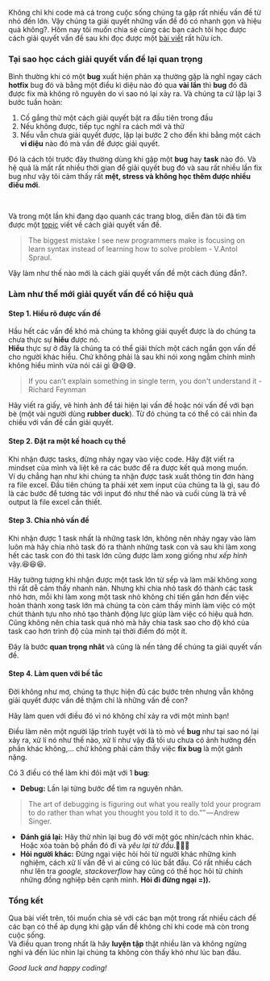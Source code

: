 Không chỉ khi code mà cả trong cuộc sống chúng ta gặp rất nhiều vấn đề từ nhỏ đến lớn. Vậy chúng ta giải quyết những vấn đề đó có nhanh gọn và hiệu quả không?. Hôm nay tôi muốn chia sẻ cùng các bạn cách tôi học được cách giải quyết vấn đề sau khi đọc được một [bài viết](https://medium.freecodecamp.org/how-to-think-like-a-programmer-lessons-in-problem-solving-d1d8bf1de7d2) rất hữu ích.

### Tại sao học cách giải quyết vấn đề lại quan trọng
Bình thường khi có một **bug** xuất hiện phản xạ thường gặp là nghĩ ngay cách **hotfix** bug đó  và bằng một điều kì diệu nào đó qua **vài lần** thì **bug** đó đã được fix mà không rõ nguyên do vì sao nó lại xảy ra. Và chúng ta cứ lặp lại 3 bước tuần hoàn:<br>
1. Cố gắng thử một cách giải quyết bật ra đầu tiên trong đầu
2. Nếu không được, tiếp tục nghĩ ra cách mới và thử
3. Nếu vẫn chưa giải quyết được, lặp lại bước 2 cho đến khi bằng một cách **vi diệu** nào đó mà vấn đề được giải quyết.

Đó là cách tôi trước đây thường dùng khi gặp một **bug** hay **task** nào đó. Và hệ quả là mất rất nhiều thời gian để giải quyết bug đó và sau rất nhiều lần fix bug như vậy tôi cảm thấy rất **mệt,  stress và không học thêm được nhiều điều mới**. 

<br>

Và trong một lần khi đang dạo quanh các trang blog, diễn đàn tôi đã tìm được một [topic](https://medium.freecodecamp.org/how-to-think-like-a-programmer-lessons-in-problem-solving-d1d8bf1de7d2) viết về cách giải quyết vấn đề.

> The biggest mistake I see new programmers make is focusing on learn syntax instead of learning how to solve problem - V.Antol Spraul. 

Vậy làm như thế nào mới là cách giải quyết vấn đề một cách đúng đắn?.
### Làm như thế mới giải quyết vấn đề có hiệu quả

#### Step 1. Hiểu rõ được vấn đề
Hầu hết các vấn đề khó mà chúng ta không giải quyết được là do chúng ta chưa thực sự **hiểu** được nó.<br>
**Hiểu** thực sự ở đây là chúng ta có thể giải thích một cách ngắn gọn vấn đề cho người khác hiểu. Chứ không phải là sau khi nói xong ngẫm chính mình không hiểu mình vừa nói cái gì :sweat_smile::sweat_smile::sweat_smile:.<br>
> If you can't explain something in single term, you don't understand it - Richard Feynman

Hãy viết ra giấy, vẽ hình ảnh để tái hiện lại vấn đề hoặc nói vấn đề với bạn bè (một vài người dùng **rubber duck**). Từ đó chúng ta có thể có cái nhìn đa chiều với vấn đề cần giải quyết.
#### Step 2. Đặt ra một kế hoach cụ thể
Khi nhận được tasks, đừng nhảy ngay vào việc code. Hãy đặt viết ra mindset của mình và liệt kê ra các bước để ra được kết quả mong muốn.<br>
Ví dụ chẳng hạn như khi chúng ta nhận được task xuất thông tin đơn hàng ra file excel. Đầu tiên chúng ta phải xét xem input của chúng ta là gì, sau đó là các bước để tương tác với input đó như thế nào và cuối cùng là trả về output là file excel cần thiết. 
#### Step 3. Chia nhỏ vấn đề
Khi nhận được 1 task nhất là những task lớn, không nên nhảy ngay vào làm luôn mà hãy chia nhỏ task đó ra thành những task con và sau khi làm xong hết các task con đó thì task lớn cũng được làm xong giống như *xếp hình* vậy.:laughing::laughing::laughing:.

Hãy tưởng tượng khi nhận được một task lớn từ sếp và làm mãi không xong thì rất dễ cảm thấy nhanh nản. Nhưng khi chia nhỏ task đó thành các task nhỏ hơn, mỗi khi làm xong một task nhỏ không chỉ tiến gần hơn đến việc hoàn thành xong task lớn mà chúng ta còn cảm thấy mình làm việc có một chút thành tựu nho nhỏ tạo thành động lực giúp làm việc có hiệu quả hơn. Cũng không nên chia task quá nhỏ mà hãy chia task sao cho độ khó của task cao hơn trình độ của mình tại thời điểm đó một ít.

Đây là bước **quan trọng nhât** và cũng là nền tảng để chúng ta giải quyết vấn đề.
#### Step 4. Làm quen với bế tắc
Đời không như mơ, chúng ta thực hiện đủ các bước trên nhưng vẫn không giải quyết được vấn đề thậm chí là những vấn đề con?

Hãy làm quen với điều đó vì nó không chỉ xảy ra với một mình bạn!

Điều làm nên một người lập trình tuyệt vời là tò mò về **bug** như tại sao nó lại xảy ra, xử lí nó như thế nào, xử lí như vậy đã tối ưu chưa có ảnh hưởng đến phần khác không,... chứ không phải cảm thấy việc **fix bug** là một gánh nặng.

Có 3 điều có thể làm khi đôi mặt với 1 **bug**:<br>
 - **Debug:**  Lần lại từng bước để tìm ra nguyên nhân.<br>
  >  The art of debugging is figuring out what you really told your program to do rather than what you thought you told it to do.”” — Andrew Singer.

- **Đánh giá lại:** Hãy thử nhìn lại bug đó với một góc nhìn/cách nhìn khác. Hoặc xóa toàn bộ phần đó đi và *yêu lại từ đầu*.:rofl::rofl::rofl:
- **Hỏi người khác:** Đừng ngại việc hỏi hỏi từ người khác những kinh nghiệm, cách xử lí vấn đề vì ai cũng có lúc bắt đầu. Có rất nhiều cách như lên tra *google, stackoverflow* hay cũng có thế học hỏi từ chính những đồng nghiệp bên cạnh mình. **Hỏi đi đừng ngại =)).**
### Tổng kết 
Qua bài viết trên, tôi muốn chia sẻ với các bạn một trong rất nhiều cách đề các bạn có thể áp dụng khi gặp vấn đề không chỉ khi code mà còn trong cuộc sống.<br>
Và điều quan trong nhất là hãy **luyện tập** thật nhiều làn và không ngừng nghỉ và đến lúc nhìn lại chúng ta không còn thấy khó như lúc ban đầu.

*Good luck and happy coding!*